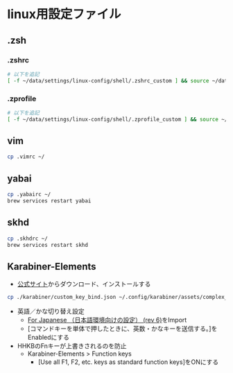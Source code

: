 # linux用設定ファイル

## .zsh

### .zshrc

```bash
# 以下を追記
[ -f ~/data/settings/linux-config/shell/.zshrc_custom ] && source ~/data/settings/linux-config/shell/.zshrc_custom
```

### .zprofile

```bash
# 以下を追記
[ -f ~/data/settings/linux-config/shell/.zprofile_custom ] && source ~/data/settings/linux-config/shell/.zprofile_custom
```

## vim

```bash
cp .vimrc ~/
```

## yabai

```bash
cp .yabairc ~/
brew services restart yabai
```

## skhd

```bash
cp .skhdrc ~/
brew services restart skhd
```

## Karabiner-Elements

- [公式サイト](https://karabiner-elements.pqrs.org/)からダウンロード、インストールする

```bash
cp ./karabiner/custom_key_bind.json ~/.config/karabiner/assets/complex_modifications/
```

- 英語／かな切り替え設定
  - [For Japanese （日本語環境向けの設定） (rev 6)](https://ke-complex-modifications.pqrs.org/#international)をImport
  - [コマンドキーを単体で押したときに、英数・かなキーを送信する。]をEnabledにする
- HHKBのFnキーが上書きされるのを防止
  - Karabiner-Elements > Function keys
    - [Use all F1, F2, etc. keys as standard function keys]をONにする
